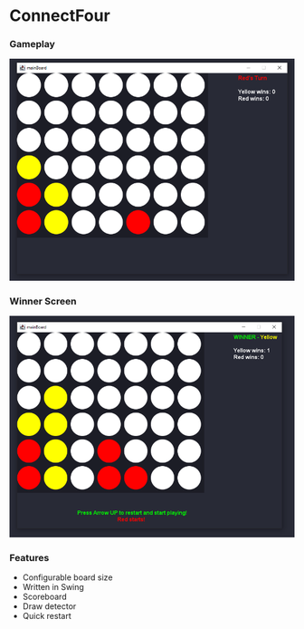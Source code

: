 # ConnectFour

### Gameplay
![gameplay](./img/game1.PNG)

### Winner Screen
![gameplay](./img/gamefinish.PNG)

### Features
* Configurable board size
* Written in Swing
* Scoreboard
* Draw detector
* Quick restart
